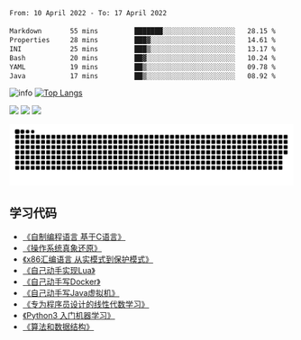 <!--START_SECTION:waka-->

```text
From: 10 April 2022 - To: 17 April 2022

Markdown       55 mins         ███████░░░░░░░░░░░░░░░░░░   28.15 %
Properties     28 mins         ███▓░░░░░░░░░░░░░░░░░░░░░   14.61 %
INI            25 mins         ███▒░░░░░░░░░░░░░░░░░░░░░   13.17 %
Bash           20 mins         ██▓░░░░░░░░░░░░░░░░░░░░░░   10.24 %
YAML           19 mins         ██▒░░░░░░░░░░░░░░░░░░░░░░   09.78 %
Java           17 mins         ██▒░░░░░░░░░░░░░░░░░░░░░░   08.92 %
```

<!--END_SECTION:waka-->

![info](https://github-readme-stats.vercel.app/api?username=chenlingmin&show_icons=true&count_private=true&hide=prs&theme=default_repocard)
[![Top Langs](https://github-readme-stats.vercel.app/api/top-langs/?username=chenlingmin&layout=compact)](https://github.com/anuraghazra/github-readme-stats)


[![](https://img.shields.io/badge/OS-Arch%20Linux-33aadd?style=flat-square&logo=arch-linux&logoColor=ffffff)](https://www.archlinux.org/)
[![](https://img.shields.io/badge/macOS-Hackintosh-292e33?style=flat-square&logo=apple&logoColor=ffffff)](https://www.tonymacx86.com/)
![](https://visitor-badge.glitch.me/badge?page_id=CasterWx.readme)

![](https://raw.githubusercontent.com/chenlingmin/chenlingmin/main/assets/github-contribution-grid-snake.svg)  

## 学习代码

* [《自制编程语言 基于C语言》](https://github.com/chenlingmin/sparrow)
* [《操作系统真象还原》](https://github.com/chenlingmin/os-learn)
* [《x86汇编语言 从实模式到保护模式》](https://github.com/chenlingmin/x86_assembly)
* [《自己动手实现Lua》](https://github.com/chenlingmin/luago)
* [《自己动手写Docker》](https://github.com/chenlingmin/mydocker)
* [《自己动手写Java虚拟机》](https://github.com/chenlingmin/jvmgo)
* [《专为程序员设计的线性代数学习》](https://github.com/chenlingmin/Play-with-Linear-Algebra)
* [《Python3 入门机器学习》](https://github.com/chenlingmin/python3-ml)
* [《算法和数据结构》](https://github.com/chenlingmin/algorithms)
